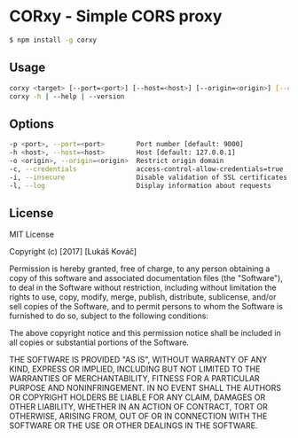 CORxy - Simple CORS proxy
=================

```bash
$ npm install -g corxy
```

## Usage
```bash
corxy <target> [--port=<port>] [--host=<host>] [--origin=<origin>] [--credentials] [--insecure] [--log]
corxy -h | --help | --version
```

## Options
```bash
-p <port>, --port=<port>        Port number [default: 9000]
-h <host>, --host=<host>        Host [default: 127.0.0.1]
-o <origin>, --origin=<origin>  Restrict origin domain
-c, --credentials               access-control-allow-credentials=true
-i, --insecure                  Disable validation of SSL certificates
-l, --log                       Display information about requests
```

## License

MIT License

Copyright (c) [2017] [Lukáš Kováč]

Permission is hereby granted, free of charge, to any person obtaining a copy
of this software and associated documentation files (the "Software"), to deal
in the Software without restriction, including without limitation the rights
to use, copy, modify, merge, publish, distribute, sublicense, and/or sell
copies of the Software, and to permit persons to whom the Software is
furnished to do so, subject to the following conditions:

The above copyright notice and this permission notice shall be included in all
copies or substantial portions of the Software.

THE SOFTWARE IS PROVIDED "AS IS", WITHOUT WARRANTY OF ANY KIND, EXPRESS OR
IMPLIED, INCLUDING BUT NOT LIMITED TO THE WARRANTIES OF MERCHANTABILITY,
FITNESS FOR A PARTICULAR PURPOSE AND NONINFRINGEMENT. IN NO EVENT SHALL THE
AUTHORS OR COPYRIGHT HOLDERS BE LIABLE FOR ANY CLAIM, DAMAGES OR OTHER
LIABILITY, WHETHER IN AN ACTION OF CONTRACT, TORT OR OTHERWISE, ARISING FROM,
OUT OF OR IN CONNECTION WITH THE SOFTWARE OR THE USE OR OTHER DEALINGS IN THE
SOFTWARE.